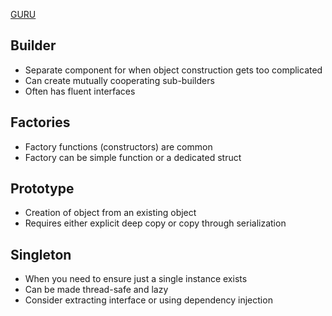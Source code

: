 [GURU](https://refactoring.guru/design-patterns/creational-patterns)

## Builder
- Separate component for when object construction gets too complicated
- Can create mutually cooperating sub-builders
- Often has fluent interfaces

## Factories
- Factory functions (constructors) are common
- Factory can be simple function or a dedicated struct

## Prototype
- Creation of object from an existing object
- Requires either explicit deep copy or copy through serialization

## Singleton
- When you need to ensure just a single instance exists
- Can be made thread-safe and lazy
- Consider extracting interface or using dependency injection